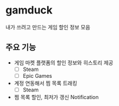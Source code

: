 # gamduck

내가 쓰려고 만드는 게임 할인 정보 모음

## 주요 기능

- 게임 마켓 플랫폼의 할인 정보와 히스토리 제공
  - [ ] Steam
  - [ ] Epic Games
- 계정 연동해서 찜 목록 트래킹
  - [ ] Steam
- 찜 목록 할인, 최저가 갱신 Notification
